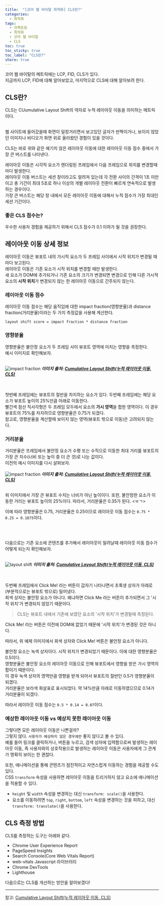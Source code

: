 ```yaml
---
title:  "[코어 웹 바이탈 최적화] CLS란?"
categories: 
  - 최적화
tags:
  - 리팩토링
  - 최적화
  - 코어 웹 바이탈
  - CLS
toc: true
toc_sticky: true
toc_label: "CLS란?"
share: true
---
```


코어 웹 바이탈의 메트릭에는 LCP, FID, CLS가 있다. <br>
지금까지 LCP, FID에 대해 알아보았고, 마지막으로 CLS에 대해 알아보려 한다. <br>

## CLS란?

CLS는 CUumulative Layout Shift의 약자로 누적 레이아웃 이동을 의미하는 메트릭이다. <br> <br>

웹 사이트에 들어갔을때 화면이 덜컹거리면서 보고있던 글자가 반짝이거나, 보이지 않았던 이미지나 비디오가 화면 위로 올라왔던 경험이 있을 것이다. <br>

CLS는 바로 위와 같은 예기치 않은 레이아웃 이동에 대한 레이아웃 이동 점수 중에서 가장 큰 버스트를 나타낸다. <br>

레이아웃 이동은 시각적 요소가 렌더링된 프레임에서 다음 프레임으로 위치를 변경할때마다 발생한다. <br>
레이아웃 이동 버스트는 세션 창이라고도 알려져 있는데 각 전환 사이의 간격이 1초 미만이고 총 기간이 최대 5초로 하나 이상의 개별 레이아웃 전환이 빠르게 연속적으로 발생하는 경우이다. <br>
가장 큰 버스트는 해당 창 내에서 모든 레이아웃 이동에 대해서 누적 점수가 가장 최대인 세션 기간이다. <br>

### 좋은 CLS 점수는?
우수한 사용자 경험을 제공하기 위해서 CLS 점수가 0.1 이하가 될 것을 권장한다. <br>

## 레이아웃 이동 상세 정보
레이아웃 이동은 뷰포트 내의 가시적 요소가 두 프레임 사이에서 시작 위치가 변경될 때마다 보고된다. <br>
레이아웃 이동은 기존 요소가 시작 위치를 변경할 때만 발생한다. <br>
새 요소가 DOM에 추가되거나 기존 요소의 크기가 변경되면 변경으로 인해 다른 가시적 요소의 **시작 위치**가 변경되지 않는 한 레이아웃 이동으로 간주되지 않는다.

### 레이아웃 이동 점수
레이아웃 이동 점수는 해당 움직임에 대한 impact fraction(영향분율)과 distance fraction(거리분율)이라는 두 가지 측정값을 사용해 계산한다. <br>

`layout shift score = impact fraction * distance fraction`

### 영향분율
영향분율은 불안정 요소가 두 프레임 사이 뷰포트 영역에 미치는 영향을 측정한다. <br>
예시 이미지로 확인해보자. <br><br>

![impact fraction](https://web-dev.imgix.net/image/tcFciHGuF3MxnTr1y5ue01OGLBn2/BbpE9rFQbF8aU6iXN1U6.png?auto=format&w=845)
***이미지 출처: [Cumulative Layout Shift(누적 레이아웃 이동, CLS)](https://web.dev/i18n/ko/cls/)***

<br><br>
첫번째 프레임에는 뷰포트의 절반을 차지하는 요소가 있다. 두번째 프레임에는 해당 요소가 뷰포트 높이의 25%만큼 아래로 이동한다. <br>
빨간색 점선 직사각형은 두 프레임 모두에서 요소의 **가시 영역**을 합한 영역이다. 이 경우 뷰포트의 75%를 차지하므로 영향분율은 0.75가 되겠다. <br>
참고로, 영향분율을 계산할때 보이지 않는 영역(뷰포트 밖으로 이동)은 고려되지 않는다.


### 거리분율
거리분율은 프레임에서 불안정 요소가 수평 또는 수직으로 이동한 최대 거리를 뷰포트의 가장 큰 치수(너비 또는 높이 중 더 큰 것)로 나눈 값이다.<br>
이전의 예시 이미지를 다시 살펴보자. <br><br>
![impact fraction](https://web-dev.imgix.net/image/tcFciHGuF3MxnTr1y5ue01OGLBn2/BbpE9rFQbF8aU6iXN1U6.png?auto=format&w=845)
***이미지 출처: [Cumulative Layout Shift(누적 레이아웃 이동, CLS)](https://web.dev/i18n/ko/cls/)***
<br><br>

위 이미지에서 가장 큰 뷰포트 수치는 너비가 아닌 높이이다. 또한, 불안정한 요소가 이동한 거리는 뷰포트 높이의 25%이다. 따라서, 거리분율은 0.35가 된다. <ㅠㄱ>

이에 따라 영향분율은 0.75, 거리분율은 0.25이므로 레이아웃 이동 점수는 `0.75 * 0.25 = 0.1875`이다.


<br> <br>

다음으로는 기존 요소에 콘텐츠를 추가해서 레이아웃이 밀려날때 레이아웃 이동 점수가 어떻게 되는지 확인해보자. <br> <br>

![layout shift](https://web-dev.imgix.net/image/tcFciHGuF3MxnTr1y5ue01OGLBn2/xhN81DazXCs8ZawoCj0T.png?auto=format&w=845)
***이미지 출처: [Cumulative Layout Shift(누적 레이아웃 이동, CLS)](https://web.dev/i18n/ko/cls/)***

<br><br>
두번째 프레임에서 Click Me! 라는 버튼이 갑자기 나타나면서 초록생 상자가 아래로 (부분적으로는 뷰포트 밖으로) 밀어냈다. <br>
회색 상자는 불안정 요소가 아니다. 왜냐하면 Click Me 라는 버튼이 추가되면서 그 '시작 위치'가 변경되지 않았기 때문이다. <br>
 
 
> CLS는 뷰포트 내에서 기존에 보였던 요소의 '시작 위치'가 변경될때 측정된다. <br>


Click Me! 라는 버튼은 이전에 DOM에 없었기 때문에 '시작 위치'가 변경된 것은 아니다. <br> 

따라서, 위 예제 이미지에서 회색 상자와 Click Me! 버튼은 불안정 요소가 아니다. <br>

불안정 요소는 녹색 상자이다. 시작 위치가 변경되었기 때문이다. 이에 대한 영향분율은 0.5이다. <br>
영향분율은 불안정 요소의 레이아웃 이동으로 인해 뷰포트에서 영향을 받은 가시 영역의 합이기 때문이다. <br> 
이 경우 녹색 상자의 영역만큼 영향을 받게 되어서 뷰포트의 절반인 0.5가 영향분율이 되겠다. <br>
거리분율은 보라색 화살표로 표시되었다. 약 14%만큼 아래로 이동하였으므로 0.14가 거리분율이 되겠다. <br>

따라서 레이아웃 이동 점수는 `0.5 * 0.14 = 0.07`이다. <br>

### 예상한 레이아웃 이동 vs 예상치 못한 레이아웃 이동

그렇다면 모든 레이아웃 이동은 나쁜걸까? <br>
그렇지 않다. `사용자가 예상하지 않은 경우에만` 좋지 않다고 볼 수 있다. <br>
예를 들어 링크를 클릭하거나, 버튼을 누르고, 검색 상자에 입력함으로써 발생하는 레이아웃 이동, 즉 사용자와의 상호작용으로 발생하는 레이아웃 이동은 사용자에게 그 관계가 명확히 보이는 한 괜찮다. <br>

또한, 애니메이션을 통해 콘텐츠가 점진적이고 자연스럽게 이동하는 경험을 제공할 수도 있다. <br>
CSS `transform` 속성을 사용하면 레이아웃 이동을 트리거하지 않고 요소에 애니메이션을 적용할 수 있다. <br>

- `height` 및 `width` 속성을 변경하는 대신 `transform: scale()`을 사용한다.
- 요소를 이동하려면 `top`, `right`, `bottom`, `left` 속성을 변경하는 것을 피하고, 대신 `transform: translate()`을 사용한다.


## CLS 측정 방법
CLS를 측정하는 도구는 아래와 같다.
- Chrome User Experience Report
- PageSpeed Insights
- Search Console(Core Web Vitals Report)
- web-vitals Javascript 라이브러리
- Chrome DevTools
- Lighthouse


다음으로는 CLS를 개선하는 방안을 알아보겠다!

---
참고: [Cumulative Layout Shift(누적 레이아웃 이동, CLS)](https://web.dev/i18n/ko/cls/)
